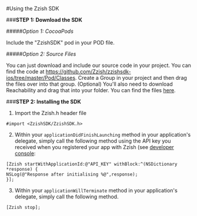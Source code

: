 #Using the Zzish SDK

###**STEP 1: Download the SDK**  
  
  
  
#####*Option 1: CocoaPods*  
  
Include the "ZzishSDK" pod in your POD file.

#####*Option 2: Source Files* 
  
You can just download and include our source code in your project. You can find the code at https://github.com/Zzish/zzishsdk-ios/tree/master/Pod/Classes. Create a Group in your project and then drag the files over into that group. (Optional) You'll also need to download Reachability and drag that into your folder. You can find the files  [here](https://developer.apple.com/library/ios/samplecode/Reachability/Introduction/Intro.html).
 
###**STEP 2: Installing the SDK**
 

1. Import the Zzish.h header file
```
#import <ZzishSDK/ZzishSDK.h>
```
2. Within your `applicationDidFinishLaunching` method in your application's delegate, simply call the following method using the API key you received when you registered your app with Zzish (see [developer console](https://developer.zzish.com/):
```
[Zzish startWithApplicationId:@"API_KEY" withBlock:^(NSDictionary *response) {
NSLog(@"Response after initialising %@",response);
}];
```
3. Within your `applicationWillTerminate` method in your application's delegate, simply call the following method.
```
[Zzish stop];
```